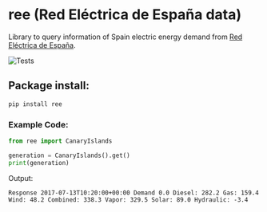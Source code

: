 # ree (Red Eléctrica de España data)
Library to query information of Spain  electric energy demand from [Red Eléctrica de España](https://demanda.ree.es).

![Tests](https://github.com/hectorespert/ree/workflows/Tests/badge.svg)

## Package install:

```bash
pip install ree
```

### Example Code:

```python
from ree import CanaryIslands

generation = CanaryIslands().get()
print(generation)
```
Output:

```
Response 2017-07-13T10:20:00+00:00 Demand 0.0 Diesel: 282.2 Gas: 159.4 Wind: 48.2 Combined: 338.3 Vapor: 329.5 Solar: 89.0 Hydraulic: -3.4
```
